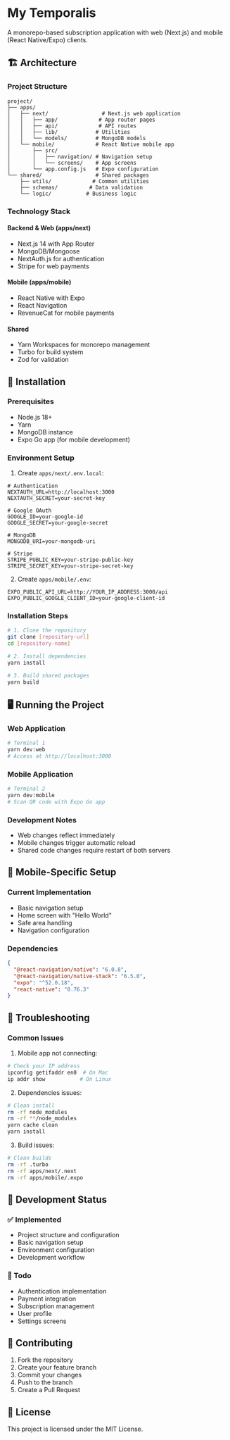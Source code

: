 # My Temporalis

A monorepo-based subscription application with web (Next.js) and mobile (React Native/Expo) clients.

## 🏗 Architecture

### Project Structure
```
project/
├── apps/
│   ├── next/                 # Next.js web application
│   │   ├── app/             # App router pages
│   │   ├── api/             # API routes
│   │   ├── lib/            # Utilities
│   │   └── models/         # MongoDB models
│   └── mobile/             # React Native mobile app
│       ├── src/
│       │   ├── navigation/ # Navigation setup
│       │   └── screens/    # App screens
│       └── app.config.js   # Expo configuration
└── shared/                 # Shared packages
    ├── utils/             # Common utilities
    ├── schemas/          # Data validation
    └── logic/           # Business logic
```

### Technology Stack

#### Backend & Web (apps/next)
- Next.js 14 with App Router
- MongoDB/Mongoose
- NextAuth.js for authentication
- Stripe for web payments

#### Mobile (apps/mobile)
- React Native with Expo
- React Navigation
- RevenueCat for mobile payments

#### Shared
- Yarn Workspaces for monorepo management
- Turbo for build system
- Zod for validation

## 🚀 Installation

### Prerequisites
- Node.js 18+
- Yarn
- MongoDB instance
- Expo Go app (for mobile development)

### Environment Setup

1. Create `apps/next/.env.local`:
```env
# Authentication
NEXTAUTH_URL=http://localhost:3000
NEXTAUTH_SECRET=your-secret-key

# Google OAuth
GOOGLE_ID=your-google-id
GOOGLE_SECRET=your-google-secret

# MongoDB
MONGODB_URI=your-mongodb-uri

# Stripe
STRIPE_PUBLIC_KEY=your-stripe-public-key
STRIPE_SECRET_KEY=your-stripe-secret-key
```

2. Create `apps/mobile/.env`:
```env
EXPO_PUBLIC_API_URL=http://YOUR_IP_ADDRESS:3000/api
EXPO_PUBLIC_GOOGLE_CLIENT_ID=your-google-client-id
```

### Installation Steps

```bash
# 1. Clone the repository
git clone [repository-url]
cd [repository-name]

# 2. Install dependencies
yarn install

# 3. Build shared packages
yarn build
```

## 🖥 Running the Project

### Web Application
```bash
# Terminal 1
yarn dev:web
# Access at http://localhost:3000
```

### Mobile Application
```bash
# Terminal 2
yarn dev:mobile
# Scan QR code with Expo Go app
```

### Development Notes
- Web changes reflect immediately
- Mobile changes trigger automatic reload
- Shared code changes require restart of both servers

## 📱 Mobile-Specific Setup

### Current Implementation
- Basic navigation setup
- Home screen with "Hello World"
- Safe area handling
- Navigation configuration

### Dependencies
```json
{
  "@react-navigation/native": "6.0.8",
  "@react-navigation/native-stack": "6.5.0",
  "expo": "^52.0.18",
  "react-native": "0.76.3"
}
```

## 🔧 Troubleshooting

### Common Issues

1. Mobile app not connecting:
```bash
# Check your IP address
ipconfig getifaddr en0  # On Mac
ip addr show           # On Linux
```

2. Dependencies issues:
```bash
# Clean install
rm -rf node_modules
rm -rf **/node_modules
yarn cache clean
yarn install
```

3. Build issues:
```bash
# Clean builds
rm -rf .turbo
rm -rf apps/next/.next
rm -rf apps/mobile/.expo
```

## 📝 Development Status

### ✅ Implemented
- Project structure and configuration
- Basic navigation setup
- Environment configuration
- Development workflow

### 🚧 Todo
- Authentication implementation
- Payment integration
- Subscription management
- User profile
- Settings screens

## 🤝 Contributing

1. Fork the repository
2. Create your feature branch
3. Commit your changes
4. Push to the branch
5. Create a Pull Request

## 📄 License

This project is licensed under the MIT License.